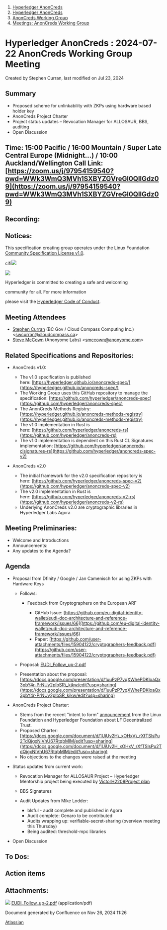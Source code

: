 1. [Hyperledger AnonCreds](index.html)
2. [Hyperledger AnonCreds](Hyperledger-AnonCreds_20283406.html)
3. [AnonCreds Working Group](AnonCreds-Working-Group_20291468.html)
4. [Meetings: AnonCreds Working Group](20291486.html)

# Hyperledger AnonCreds : 2024-07-22 AnonCreds Working Group Meeting

Created by Stephen Curran, last modified on Jul 23, 2024

## Summary

- Proposed scheme for unlinkability with ZKPs using hardware based holder key
- AnonCreds Project Charter
- Project status updates – Revocation Manager for ALLOSAUR, BBS, auditing
- Open Discussion

## Time: 15:00 Pacific / 16:00 Mountain / Super Late Central Europe (Midnight...) / 10:00 Auckland/Wellington Call Link: [https://zoom.us/j/97954159540?pwd=WWk3WmQ3MVh1SXBYZGVreGl0QllGdz09](https://zoom.us/j/97954159540?pwd=WWk3WmQ3MVh1SXBYZGVreGl0QllGdz09)

## Recording:

## Notices:

This specification creating group operates under the Linux Foundation [Community Specification License v1.0](https://github.com/hyperledger/anoncreds-spec/blob/main/1._Community_Specification_License-v1.md).

cifi![](https://wiki.hyperledger.org/download/attachments/29034696/Antitrustnotice.png?version=1&modificationDate=1581695654000&api=v2)

![](https://wiki.hyperledger.org/download/attachments/2392771/welcome.png?version=2&modificationDate=1572450107000&api=v2)

Hyperledger is committed to creating a safe and welcoming

community for all. For more information

please visit the [Hyperledger Code of Conduct](https://lf-hyperledger.atlassian.net/wiki/spaces/HYP/pages/19595281/Hyperledger+Code+of+Conduct).

## Meeting Attendees

- [Stephen Curran](https://lf-hyperledger.atlassian.net/wiki/people/557058:d676f135-ecd6-465b-b7eb-f87976bf4569?ref=confluence) (BC Gov / Cloud Compass Computing Inc.) &lt;swcurran@cloudcompass.ca&gt;
- [Steve McCown](https://lf-hyperledger.atlassian.net/wiki/people/712020:6a16994f-5370-4543-a732-609646e7e665?ref=confluence) (Anonyome Labs) &lt;smccown@anonyome.com&gt;

## Related Specifications and Repositories:

- AnonCreds v1.0:
  
  - The v1.0 specification is published here: [https://hyperledger.github.io/anoncreds-spec/](https://hyperledger.github.io/anoncreds-spec/)
  - The Working Group uses this GitHub repository to manage the specification: [https://github.com/hyperledger/anoncreds-spec](https://github.com/hyperledger/anoncreds-spec)
  - The AnonCreds Methods Registry: [https://hyperledger.github.io/anoncreds-methods-registry](https://hyperledger.github.io/anoncreds-methods-registry)
  - The v1.0 implementation in Rust is here: [https://github.com/hyperledger/anoncreds-rs](https://github.com/hyperledger/anoncreds-rs)
  - The v1.0 implementation is dependent on this Rust CL Signatures implementation: [https://github.com/hyperledger/anoncreds-clsignatures-rs](https://github.com/hyperledger/anoncreds-spec-v2)
- AnonCreds v2.0
  
  - The initial framework for the v2.0 specification repository is here: [https://github.com/hyperledger/anoncreds-spec-v2](https://github.com/hyperledger/anoncreds-spec-v2)
  - The v2.0 implementation in Rust is here: [https://github.com/hyperledger/anoncreds-v2-rs](https://github.com/hyperledger/anoncreds-v2-rs)
  - Underlying AnonCreds v2.0 are cryptographic libraries in Hyperledger Labs Agora

## Meeting Preliminaries:

- Welcome and Introductions
- Announcements:
- Any updates to the Agenda?

## Agenda

- Proposal from Dfinity / Google / Jan Camenisch for using ZKPs with Hardware Keys
  
  - Follows:
    
    - Feedback from Cryptographers on the European ARF
      
      - GitHub Issue: [https://github.com/eu-digital-identity-wallet/eudi-doc-architecture-and-reference-framework/issues/66](https://github.com/eu-digital-identity-wallet/eudi-doc-architecture-and-reference-framework/issues/66)
      - Paper: [https://github.com/user-attachments/files/15904122/cryptographers-feedback.pdf](https://github.com/user-attachments/files/15904122/cryptographers-feedback.pdf)
  - Proposal: [EUDI\_Follow\_up-2.pdf](attachments/20293372/20295316.pdf)
  - Presentation about the proposal: [https://docs.google.com/presentation/d/1uuPzP7yqXWhePDKloaQx3pbY4r-PrNUy2plbSR\_kjkw/edit?usp=sharing](https://docs.google.com/presentation/d/1uuPzP7yqXWhePDKloaQx3pbY4r-PrNUy2plbSR_kjkw/edit?usp=sharing)
- AnonCreds Project Charter:
  
  - Stems from the recent "intent to form" [announcement](https://www.linuxfoundation.org/press/linux-foundation-announces-intent-to-form-lf-decentralized-trust) from the Linux Foundation and Hyperledger Foundation about LF Decentralized Trust.
  - Proposed Charter: [https://docs.google.com/document/d/1UiUv2H\_xOHxV\_rXfTSlsPu2TdQjgxNlVhU67RtqbMlM/edit?usp=sharing](https://docs.google.com/document/d/1UiUv2H_xOHxV_rXfTSlsPu2TdQjgxNlVhU67RtqbMlM/edit?usp=sharing)
  - No objections to the changes were raised at the meeting
- Status updates from current work:
  
  - Revocation Manager for ALLOSAUR Project – Hyperledger Mentorship project being executed by [VictorH2208](https://lf-hyperledger.atlassian.net/wiki/people/712020:a4e736ac-f0a4-4270-ae8b-ef76cebf844d?ref=confluence)[Project plan](https://lf-hyperledger.atlassian.net/wiki/display/INTERN/Project+Plan+-+AnonCreds+v2+Credential+Revocation+Manager+Implementation)
  - BBS Signatures
  - Audit Updates from Mike Lodder: 
    
    - blsful - audit complete and published in Agora
    - Audit complete: Genaro to be contributed
    - Audits wrapping up: verifiable-secret-sharing (overview meeting this Thursday)
    - Being audited: threshold-mpc libraries
- Open Discussion

## To Dos:

## Action items

## Attachments:

![](images/icons/bullet_blue.gif) [EUDI\_Follow\_up-2.pdf](attachments/20293372/20295316.pdf) (application/pdf)

Document generated by Confluence on Nov 26, 2024 11:26

[Atlassian](http://www.atlassian.com/)
